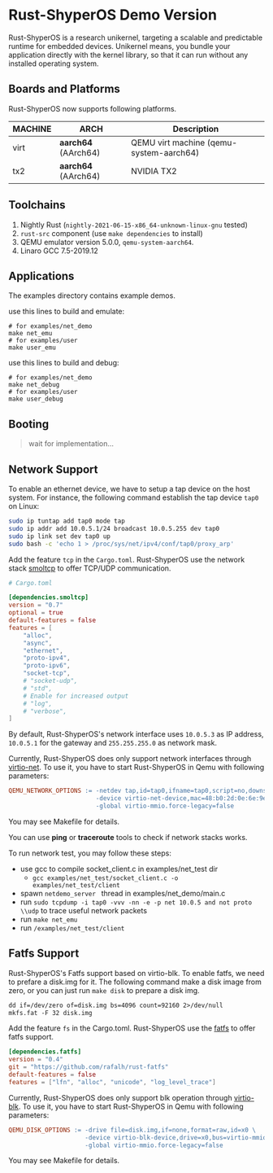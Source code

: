 # Rust-ShyperOS Demo Version

Rust-ShyperOS is a research unikernel, targeting a scalable and predictable runtime for embedded devices. Unikernel means, you bundle your application directly with the kernel library, so that it can run without any installed operating system.

## Boards and Platforms

Rust-ShyperOS  now supports following platforms.

| MACHINE | ARCH                    | Description                             |
|---------|-------------------------|-----------------------------------------|
| virt    | **aarch64** (AArch64)   | QEMU virt machine (qemu-system-aarch64) |
| tx2     | **aarch64** (AArch64)   | NVIDIA TX2                              |

## Toolchains

1. Nightly Rust (`nightly-2021-06-15-x86_64-unknown-linux-gnu` tested)
2. `rust-src` component (use `make dependencies` to install)
3. QEMU emulator version 5.0.0, `qemu-system-aarch64`.
4. Linaro GCC 7.5-2019.12

## Applications

The examples directory contains example demos.

use this lines to build and emulate:

```
# for examples/net_demo
make net_emu
# for examples/user
make user_emu
```
use this lines to build and debug:

```
# for examples/net_demo
make net_debug
# for examples/user
make user_debug
```

## Booting

> wait for implementation...

## Network Support
To enable an ethernet device, we have to setup a tap device on the
host system. For instance, the following command establish the tap device
`tap0` on Linux:

```bash
sudo ip tuntap add tap0 mode tap
sudo ip addr add 10.0.5.1/24 broadcast 10.0.5.255 dev tap0
sudo ip link set dev tap0 up
sudo bash -c 'echo 1 > /proc/sys/net/ipv4/conf/tap0/proxy_arp'
```

Add the feature `tcp` in the `Cargo.toml`. Rust-ShyperOS use the network stack [smoltcp](https://github.com/smoltcp-rs/smoltcp) to offer TCP/UDP communication.
```toml
# Cargo.toml

[dependencies.smoltcp]
version = "0.7"
optional = true
default-features = false
features = [
    "alloc",
    "async",
    "ethernet",
    "proto-ipv4",
    "proto-ipv6",
    "socket-tcp",
    # "socket-udp",
    # "std",
    # Enable for increased output
    # "log",
    # "verbose",
]
```

By default, Rust-ShyperOS's network interface uses `10.0.5.3` as IP address, `10.0.5.1`
for the gateway and `255.255.255.0` as network mask.

Currently, Rust-ShyperOS does only support network interfaces through [virtio-net](https://www.redhat.com/en/blog/introduction-virtio-networking-and-vhost-net).
To use it, you have to start Rust-ShyperOS in Qemu with following parameters:

```Makefile
QEMU_NETWORK_OPTIONS := -netdev tap,id=tap0,ifname=tap0,script=no,downscript=no \
						-device virtio-net-device,mac=48:b0:2d:0e:6e:9e,netdev=tap0 \
						-global virtio-mmio.force-legacy=false
```
 You may see Makefile for details.

 You can use **ping** or **traceroute** tools to check if network stacks works.

 To run network test, you may follow these steps:

 * use gcc to compile socket_client.c in examples/net_test dir
   * `gcc examples/net_test/socket_client.c -o examples/net_test/client`
 * spawn `netdemo_server ` thread in examples/net_demo/main.c
 * run `sudo tcpdump -i tap0 -vvv -nn -e -p net 10.0.5 and not proto \\udp` to trace useful network packets
 * run `make net_emu`
 * run `/examples/net_test/client `

 ## Fatfs Support

 Rust-ShyperOS's Fatfs support based on virtio-blk. To enable fatfs, we need to prefare a disk.img for it. The following command make a disk image from zero, or you can just run `make disk` to prepare a disk img.
```Makefile
dd if=/dev/zero of=disk.img bs=4096 count=92160 2>/dev/null
mkfs.fat -F 32 disk.img
```

Add the feature `fs` in the Cargo.toml. Rust-ShyperOS use the [fatfs](https://github.com/rafalh/rust-fatfs) to offer fatfs support.

```toml
[dependencies.fatfs]
version = "0.4"
git = "https://github.com/rafalh/rust-fatfs"
default-features = false
features = ["lfn", "alloc", "unicode", "log_level_trace"]
```
Currently, Rust-ShyperOS does only support blk operation through [virtio-blk](https://www.qemu.org/2021/01/19/virtio-blk-scsi-configuration/).
To use it, you have to start Rust-ShyperOS in Qemu with following parameters:

```Makefile
QEMU_DISK_OPTIONS := -drive file=disk.img,if=none,format=raw,id=x0 \
					 -device virtio-blk-device,drive=x0,bus=virtio-mmio-bus.0 \
					 -global virtio-mmio.force-legacy=false
```
 You may see Makefile for details.
